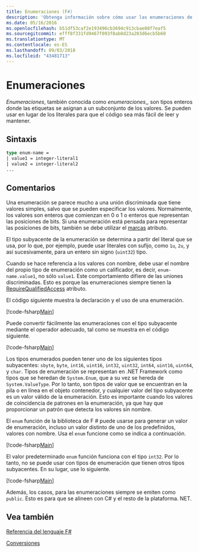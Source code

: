 ```yaml
---
title: Enumeraciones (F#)
description: 'Obtenga información sobre cómo usar las enumeraciones de F # en lugar de literales para hacer que el código más legible y fácil de mantener.'
ms.date: 05/16/2016
ms.openlocfilehash: b51df53caf2e193496cb3694c913cbae08f7eaf5
ms.sourcegitcommit: efff8f331fd9467f093f8ab8d23a203d6ecb5b60
ms.translationtype: MT
ms.contentlocale: es-ES
ms.lasthandoff: 09/03/2018
ms.locfileid: "43481713"
---
```

# <a name="enumerations"></a>Enumeraciones

*Enumeraciones*, también conocida como *enumeraciones*,, son tipos enteros donde las etiquetas se asignan a un subconjunto de los valores. Se pueden usar en lugar de los literales para que el código sea más fácil de leer y mantener.


## <a name="syntax"></a>Sintaxis

```fsharp
type enum-name =
| value1 = integer-literal1
| value2 = integer-literal2
...
```

## <a name="remarks"></a>Comentarios
Una enumeración se parece mucho a una unión discriminada que tiene valores simples, salvo que se pueden especificar los valores. Normalmente, los valores son enteros que comienzan en 0 o 1 o enteros que representan las posiciones de bits. Si una enumeración está pensada para representar las posiciones de bits, también se debe utilizar el [marcas](xref:System.FlagsAttribute) atributo.

El tipo subyacente de la enumeración se determina a partir del literal que se usa, por lo que, por ejemplo, puede usar literales con sufijo, como `1u`, `2u`, y así sucesivamente, para un entero sin signo (`uint32`) tipo.

Cuando se hace referencia a los valores con nombre, debe usar el nombre del propio tipo de enumeración como un calificador, es decir, `enum-name.value1`, no sólo `value1`. Este comportamiento difiere de las uniones discriminadas. Esto es porque las enumeraciones siempre tienen la [RequireQualifiedAccess](https://msdn.microsoft.com/library/8b9b6ade-0471-4413-ac5d-638cd0de5f15) atributo.

El código siguiente muestra la declaración y el uso de una enumeración.

[!code-fsharp[Main](../../../samples/snippets/fsharp/lang-ref-1/snippet2101.fs)]

Puede convertir fácilmente las enumeraciones con el tipo subyacente mediante el operador adecuado, tal como se muestra en el código siguiente.

[!code-fsharp[Main](../../../samples/snippets/fsharp/lang-ref-1/snippet2102.fs)]

Los tipos enumerados pueden tener uno de los siguientes tipos subyacentes: `sbyte`, `byte`, `int16`, `uint16`, `int32`, `uint32`, `int64`, `uint16`, `uint64`, y `char`. Tipos de enumeración se representan en .NET Framework como tipos que se heredan de `System.Enum`, que a su vez se hereda de `System.ValueType`. Por lo tanto, son tipos de valor que se encuentran en la pila o en línea en el objeto contenedor, y cualquier valor del tipo subyacente es un valor válido de la enumeración. Esto es importante cuando los valores de coincidencia de patrones en la enumeración, ya que hay que proporcionar un patrón que detecta los valores sin nombre.

El `enum` función de la biblioteca de F # puede usarse para generar un valor de enumeración, incluso un valor distinto de uno de los predefinidos, valores con nombre. Usa el `enum` funcione como se indica a continuación.

[!code-fsharp[Main](../../../samples/snippets/fsharp/lang-ref-1/snippet2103.fs)]

El valor predeterminado `enum` función funciona con el tipo `int32`. Por lo tanto, no se puede usar con tipos de enumeración que tienen otros tipos subyacentes. En su lugar, use lo siguiente.

[!code-fsharp[Main](../../../samples/snippets/fsharp/lang-ref-1/snippet2104.fs)]

Además, los casos, para las enumeraciones siempre se emiten como `public`. Esto es para que se alineen con C# y el resto de la plataforma. NET.
    
## <a name="see-also"></a>Vea también
[Referencia del lenguaje F#](index.md)

[Conversiones](casting-and-conversions.md)
